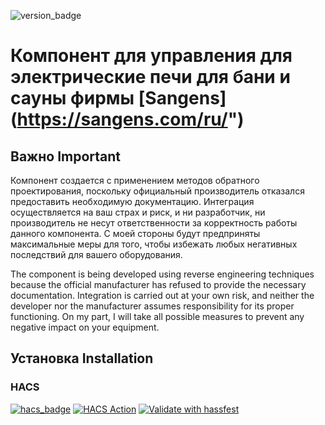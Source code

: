 ![version_badge](https://img.shields.io/badge/minimum%20HA%20version-2024.2-red)

# Компонент для управления для электрические печи для бани и сауны фирмы [Sangens] (https://sangens.com/ru/")

## Важно Important
Компонент создается с применением методов обратного проектирования, поскольку официальный производитель отказался предоставить необходимую документацию. Интеграция осуществляется на ваш страх и риск, и ни разработчик, ни производитель не несут ответственности за корректность работы данного компонента. С моей стороны будут предприняты максимальные меры для того, чтобы избежать любых негативных последствий для вашего оборудования.

The component is being developed using reverse engineering techniques because the official manufacturer has refused to provide the necessary documentation. Integration is carried out at your own risk, and neither the developer nor the manufacturer assumes responsibility for its proper functioning. On my part, I will take all possible measures to prevent any negative impact on your equipment.

## Установка Installation
### HACS
[![hacs_badge](https://img.shields.io/badge/HACS-Default-41BDF5.svg)](https://github.com/hacs/integration) [![HACS Action](https://github.com/dosent/sangens/actions/workflows/hacs.yml/badge.svg)](https://github.com/dosent/sangens/actions/workflows/hacs.yml) [![Validate with hassfest](https://github.com/dosent/sangens/actions/workflows/hassfest.yml/badge.svg)](https://github.com/dosent/sangens/actions/workflows/hassfest.yml)
